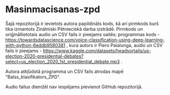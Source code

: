 # Masinmacisanas-zpd
Šajā repozitorijā ir ievietots autora papildināts kods, kā arí pirmkods kurš tika izmantots Zinātniski Pētnieciskā darba izstrādē.
Pirmkods un oriģināllietotais audio un CSV fails ir pieejams saitēs:
programmas kods - https://towardsdatascience.com/voice-classification-using-deep-learning-with-python-6eddb9580381 , kura autors ir Piero Paialunga,
audio un CSV fails ir pieejams - https://www.kaggle.com/datasets/headsortails/us-election-2020-presidential-debates?select=us_election_2020_1st_presidential_debate.mp3 .

Autora atkļūdotā programma un CSV fails atrodas mapē "Balss_klasifikators_ZPD".

Audio failus diemžēl nav iespējams pievienot GitHub repozitorijā.
